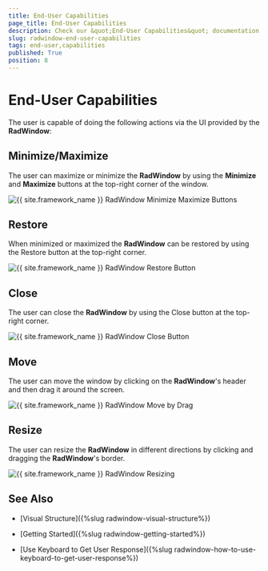```yaml
---
title: End-User Capabilities
page_title: End-User Capabilities
description: Check our &quot;End-User Capabilities&quot; documentation article for the RadWindow {{ site.framework_name }} control.
slug: radwindow-end-user-capabilities
tags: end-user,capabilities
published: True
position: 8
---
```


# End-User Capabilities

The user is capable of doing the following actions via the UI provided by the __RadWindow__:

## Minimize/Maximize

The user can maximize or minimize the __RadWindow__ by using the __Minimize__ and __Maximize__ buttons at the top-right corner of the window.

![{{ site.framework_name }} RadWindow Minimize Maximize Buttons](images/RadWindow_End_User_Capabilities_01.png)

## Restore

When minimized or maximized the __RadWindow__ can be restored by using the Restore button at the top-right corner.

![{{ site.framework_name }} RadWindow Restore Button](images/RadWindow_End_User_Capabilities_02.png)

## Close

The user can close the __RadWindow__ by using the Close button at the top-right corner.

![{{ site.framework_name }} RadWindow Close Button](images/RadWindow_End_User_Capabilities_03.png)

## Move

The user can move the window by clicking on the __RadWindow__'s header and then drag it around the screen.

![{{ site.framework_name }} RadWindow Move by Drag](images/RadWindow_End_User_Capabilities_04.png)

## Resize

The user can resize the __RadWindow__ in different directions by clicking and dragging the __RadWindow__'s border.

![{{ site.framework_name }} RadWindow Resizing](images/RadWindow_End_User_Capabilities_05.png)

## See Also

 * [Visual Structure]({%slug radwindow-visual-structure%})

 * [Getting Started]({%slug radwindow-getting-started%})

 * [Use Keyboard to Get User Response]({%slug radwindow-how-to-use-keyboard-to-get-user-response%})
